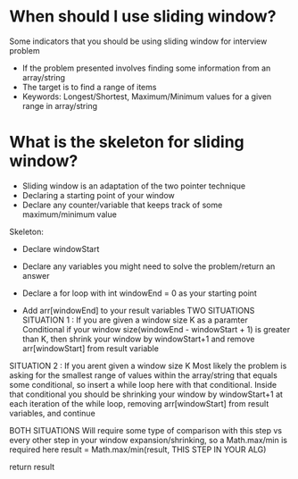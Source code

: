 # When should I use sliding window?
Some indicators that you should be using sliding window for interview problem

- If the problem presented involves finding some information from an array/string
- The target is to find a range of items
- Keywords: Longest/Shortest, Maximum/Minimum values for a given range in array/string

# What is the skeleton for sliding window?
- Sliding window is an adaptation of the two pointer technique
- Declaring a starting point of your window
- Declare any counter/variable that keeps track of some maximum/minimum value

Skeleton:


- Declare windowStart
- Declare any variables you might need to solve the problem/return an answer

- Declare a for loop with int windowEnd = 0 as your starting point 
- Add arr[windowEnd] to your result variables
TWO SITUATIONS
SITUATION 1 : If you are given a window size K as a paramter
Conditional if your window size(windowEnd - windowStart + 1) is greater than K, then shrink your window by windowStart+1 and remove arr[windowStart] from result variable

SITUATION 2 : If you arent given a window size K 
Most likely the problem is asking for the smallest range of values within the array/string that equals some conditional, so insert a while loop here with that conditional. Inside that conditional you should be shrinking your window by windowStart+1 at each iteration of the while loop, removing arr[windowStart] from result variables, and continue

BOTH SITUATIONS
Will require some type of comparison with this step vs every other step in your window expansion/shrinking, so a Math.max/min is required here
 result = Math.max/min(result, THIS STEP IN YOUR ALG)

return result
